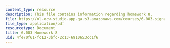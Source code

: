 ```yaml
---
content_type: resource
description: This file contains information regarding homework 8.
file: https://ol-ocw-studio-app-qa.s3.amazonaws.com/courses/6-003-signals-and-systems-fall-2011/4fe70f61fc123bfc2c136910653cc1f6_MIT6_003F11_hw08.pdf
file_type: application/pdf
resourcetype: Document
title: 6.003 Homework 8
uid: 4fe70f61-fc12-3bfc-2c13-6910653cc1f6
---
```

